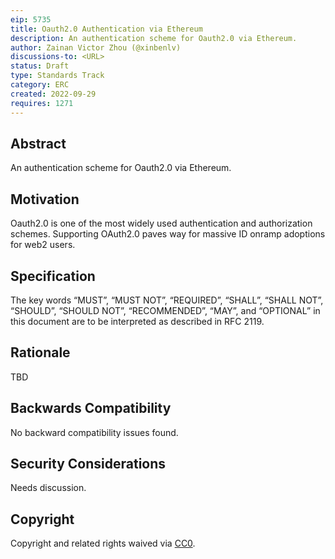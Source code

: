 ```yaml
---
eip: 5735
title: Oauth2.0 Authentication via Ethereum
description: An authentication scheme for Oauth2.0 via Ethereum.
author: Zainan Victor Zhou (@xinbenlv)
discussions-to: <URL>
status: Draft
type: Standards Track
category: ERC
created: 2022-09-29
requires: 1271
---
```


## Abstract
An authentication scheme for Oauth2.0 via Ethereum.

## Motivation
Oauth2.0 is one of the most widely used authentication and authorization schemes. Supporting OAuth2.0 paves way for massive ID onramp adoptions for web2 users.

## Specification
The key words “MUST”, “MUST NOT”, “REQUIRED”, “SHALL”, “SHALL NOT”, “SHOULD”, “SHOULD NOT”, “RECOMMENDED”, “MAY”, and “OPTIONAL” in this document are to be interpreted as described in RFC 2119.



## Rationale
TBD

## Backwards Compatibility
No backward compatibility issues found. 


## Security Considerations
Needs discussion.

## Copyright
Copyright and related rights waived via [CC0](../LICENSE.md).
